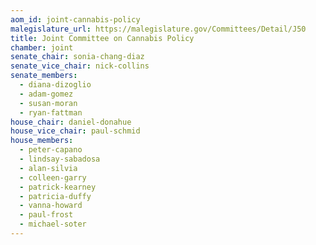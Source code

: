 ```yaml
---
aom_id: joint-cannabis-policy
malegislature_url: https://malegislature.gov/Committees/Detail/J50
title: Joint Committee on Cannabis Policy
chamber: joint
senate_chair: sonia-chang-diaz
senate_vice_chair: nick-collins
senate_members:
  - diana-dizoglio
  - adam-gomez
  - susan-moran
  - ryan-fattman
house_chair: daniel-donahue
house_vice_chair: paul-schmid
house_members:
  - peter-capano
  - lindsay-sabadosa
  - alan-silvia
  - colleen-garry
  - patrick-kearney
  - patricia-duffy
  - vanna-howard
  - paul-frost
  - michael-soter
---
```

